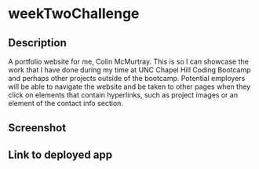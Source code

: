 # weekTwoChallenge

## Description

A portfolio website for me, Colin McMurtray. This is so I can showcase the work that I have done during my time at UNC Chapel Hill Coding Bootcamp
and perhaps other projects outside of the bootcamp. Potential employers will be able to navigate the website and be taken to other pages when they 
click on elements that contain hyperlinks, such as project images or an element of the contact info section.

## Screenshot

## Link to deployed app
